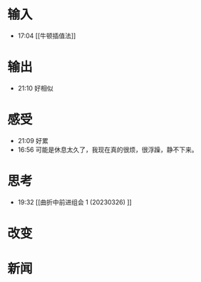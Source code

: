 # 输入
- 17:04 [[牛顿插值法]] 

# 输出
- 21:10 好相似 

# 感受
- 21:09 好累 
- 16:56 可能是休息太久了，我现在真的很烦，很浮躁，静不下来。 

# 思考
- 19:32 [[曲折中前进组会 1 (20230326) ]]

# 改变

# 新闻
